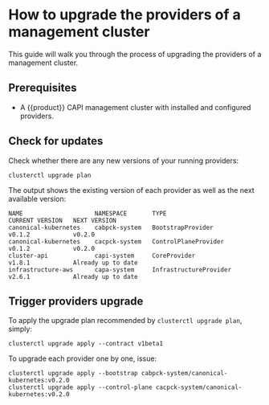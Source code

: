 # How to upgrade the providers of a management cluster

This guide will walk you through the process of upgrading the
providers of a management cluster.

## Prerequisites

- A {{product}} CAPI management cluster with installed and
configured providers.

## Check for updates

Check whether there are any new versions of your running
providers:

```
clusterctl upgrade plan
```

The output shows the existing version of each provider as well
as the next available version:

```text
NAME                    NAMESPACE       TYPE                     CURRENT VERSION   NEXT VERSION
canonical-kubernetes    cabpck-system   BootstrapProvider        v0.1.2            v0.2.0
canonical-kubernetes    cacpck-system   ControlPlaneProvider     v0.1.2            v0.2.0
cluster-api             capi-system     CoreProvider             v1.8.1            Already up to date
infrastructure-aws      capa-system     InfrastructureProvider   v2.6.1            Already up to date
```

## Trigger providers upgrade

To apply the upgrade plan recommended by `clusterctl upgrade plan`, simply:

```
clusterctl upgrade apply --contract v1beta1
```

To upgrade each provider one by one, issue:

```
clusterctl upgrade apply --bootstrap cabpck-system/canonical-kubernetes:v0.2.0
clusterctl upgrade apply --control-plane cacpck-system/canonical-kubernetes:v0.2.0
```

<!-- LINKS -->
[Cluster provisioning with CAPI and {{product}} tutorial]: ../tutorial/getting-started.md
